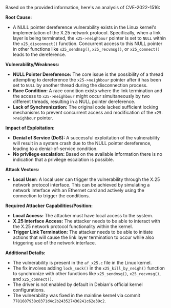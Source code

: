 Based on the provided information, here's an analysis of CVE-2022-1516:

**Root Cause:**
- A NULL pointer dereference vulnerability exists in the Linux kernel's implementation of the X.25 network protocol. Specifically, when a link layer is being terminated, the `x25->neighbour` pointer is set to `NULL` within the `x25_disconnect()` function. Concurrent access to this NULL pointer in other functions like `x25_sendmsg()`, `x25_recvmsg()`, or `x25_connect()` leads to the dereference.

**Vulnerability/Weakness:**
- **NULL Pointer Dereference:** The core issue is the possibility of a thread attempting to dereference the `x25->neighbour` pointer after it has been set to `NULL` by another thread during the disconnection process.
- **Race Condition:** A race condition exists where the link termination and the access to `x25->neighbour` might occur simultaneously by two different threads, resulting in a NULL pointer dereference.
- **Lack of Synchronization:**  The original code lacked sufficient locking mechanisms to prevent concurrent access and modification of the `x25->neighbour` pointer.

**Impact of Exploitation:**
- **Denial of Service (DoS):** A successful exploitation of the vulnerability will result in a system crash due to the NULL pointer dereference, leading to a denial-of-service condition.
- **No privilege escalation:** Based on the available information there is no indication that a privilege escalation is possible.

**Attack Vectors:**
- **Local User:** A local user can trigger the vulnerability through the X.25 network protocol interface. This can be achieved by simulating a network interface with an Ethernet card and actively using the connection to trigger the conditions.

**Required Attacker Capabilities/Position:**
- **Local Access:** The attacker must have local access to the system.
- **X.25 Interface Access:** The attacker needs to be able to interact with the X.25 network protocol functionality within the kernel.
- **Trigger Link Termination:** The attacker needs to be able to initiate actions that will cause the link layer termination to occur while also triggering use of the network interface.

**Additional Details:**
- The vulnerability is present in the `af_x25.c` file in the Linux kernel.
- The fix involves adding `lock_sock()` in the `x25_kill_by_neigh()` function to synchronize with other functions like `x25_sendmsg()`, `x25_recvmsg()`, and `x25_connect()`.
- The driver is not enabled by default in Debian's official kernel configurations.
- The vulnerability was fixed in the mainline kernel via commit `7781607938c8371d4c2b243527430241c62e39c2`.